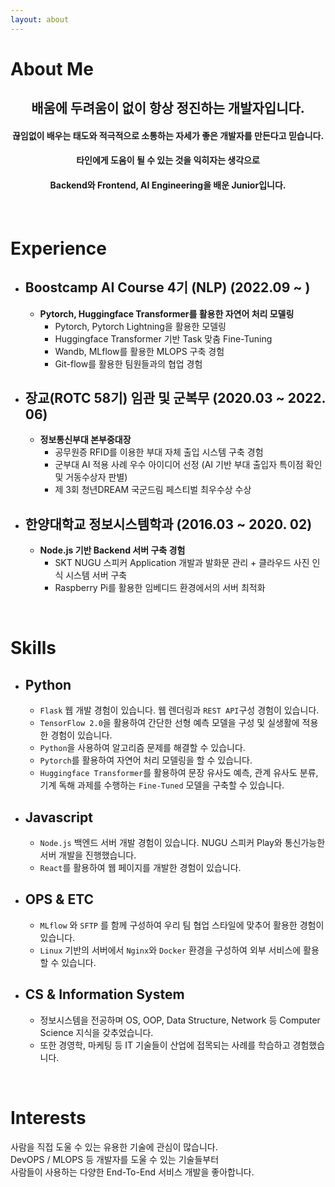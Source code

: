 ```yaml
---
layout: about 
---
```


# About Me

## <center>배움에 두려움이 없이 항상 정진하는 개발자입니다.</center>
#### <center>끊임없이 배우는 태도와 적극적으로 소통하는 자세가 좋은 개발자를 만든다고 믿습니다.</center>
#### <center>타인에게 도움이 될 수 있는 것을 익히자는 생각으로</center>
#### <center>Backend와 Frontend, AI Engineering을 배운 Junior입니다.</center>


<br/>

# Experience
* ## Boostcamp AI Course 4기 (NLP) (2022.09 ~ )
  * **Pytorch, Huggingface Transformer를 활용한 자연어 처리 모델링**
    * Pytorch, Pytorch Lightning을 활용한 모델링
    * Huggingface Transformer 기반 Task 맞춤 Fine-Tuning
    * Wandb, MLflow를 활용한 MLOPS 구축 경험
    * Git-flow를 활용한 팀원들과의 협업 경험

* ## 장교(ROTC 58기) 임관 및 군복무 (2020.03 ~ 2022. 06)
  * **정보통신부대 본부중대장**
    * 공무원증 RFID를 이용한 부대 자체 출입 시스템 구축 경험
    * 군부대 AI 적용 사례 우수 아이디어 선정 (AI 기반 부대 출입자 특이점 확인 및 거동수상자 판별)
    * 제 3회 청년DREAM 국군드림 페스티벌 최우수상 수상

* ## 한양대학교 정보시스템학과 (2016.03 ~ 2020. 02)
  * **Node.js 기반 Backend 서버 구축 경험**
    * SKT NUGU 스피커 Application 개발과 발화문 관리 + 클라우드 사진 인식 시스템 서버 구축
    * Raspberry Pi를 활용한 임베디드 환경에서의 서버 최적화

<br/>

# Skills
- ## Python
    - `Flask` 웹 개발 경험이 있습니다. 웹 렌더링과 `REST API`구성 경험이 있습니다.
    - `TensorFlow 2.0`을 활용하여 간단한 선형 예측 모델을 구성 및 실생활에 적용한 경험이 있습니다.
    - `Python`을 사용하여 알고리즘 문제를 해결할 수 있습니다.
    - `Pytorch`를 활용하여 자연어 처리 모델링을 할 수 있습니다.
    - `Huggingface Transformer`를 활용하여 문장 유사도 예측, 관계 유사도 분류, 기계 독해 과제를 수행하는 `Fine-Tuned` 모델을 구축할 수 있습니다.
- ## Javascript
    - `Node.js` 백엔드 서버 개발 경험이 있습니다. NUGU 스피커 Play와 통신가능한 서버 개발을 진행했습니다.
    - `React`를 활용하여 웹 페이지를 개발한 경험이 있습니다.
- ## OPS & ETC
    - `MLflow` 와 `SFTP` 를 함께 구성하여 우리 팀 협업 스타일에 맞추어 활용한 경험이 있습니다.
    - `Linux` 기반의 서버에서 `Nginx`와 `Docker` 환경을 구성하여 외부 서비스에 활용할 수 있습니다.
- ## CS & Information System
    - 정보시스템을 전공하며 OS, OOP, Data Structure, Network 등 Computer Science 지식을 갖추었습니다.
    - 또한 경영학, 마케팅 등 IT 기술들이 산업에 접목되는 사례를 학습하고 경험했습니다.


<br/>

# Interests
사람을 직접 도울 수 있는 유용한 기술에 관심이 많습니다.
<br/>
DevOPS / MLOPS 등 개발자를 도울 수 있는 기술들부터
<br/>
사람들이 사용하는 다양한 End-To-End 서비스 개발을 좋아합니다.